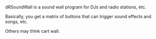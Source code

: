 dRSoundWall is a sound wall program for DJs and radio stations, etc.

Basically, you get a matrix of buttons that can trigger sound effects and songs, etc.

Others may think cart wall.